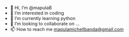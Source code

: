 - 👋 Hi, I’m @mapulaB
- 👀 I’m interested in coding
- 🌱 I’m currently learning python
- 💞️ I’m looking to collaborate on ...
- 📫 How to reach me mapulamichellbanda@gmail.com

<!---
mapulaB/mapulaB is a ✨ special ✨ repository because its `README.md` (this file) appears on your GitHub profile.
You can click the Preview link to take a look at your changes.
--->
